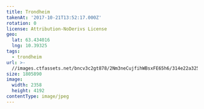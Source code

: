 ```yaml
---
title: Trondheim
takenAt: '2017-10-21T13:52:17.000Z'
rotation: 0
license: Attribution-NoDerivs License
geo:
  lat: 63.434016
  lng: 10.39325
tags:
  - trondheim
url: >-
  //images.ctfassets.net/bncv3c2gt878/2Nm3neCujfihWBsxFE65h6/314e22a3254fa7d17ebf72e2b521e8fb/trondheim_37602153130_o
size: 1805890
image:
  width: 2358
  height: 4192
contentType: image/jpeg
---
```


